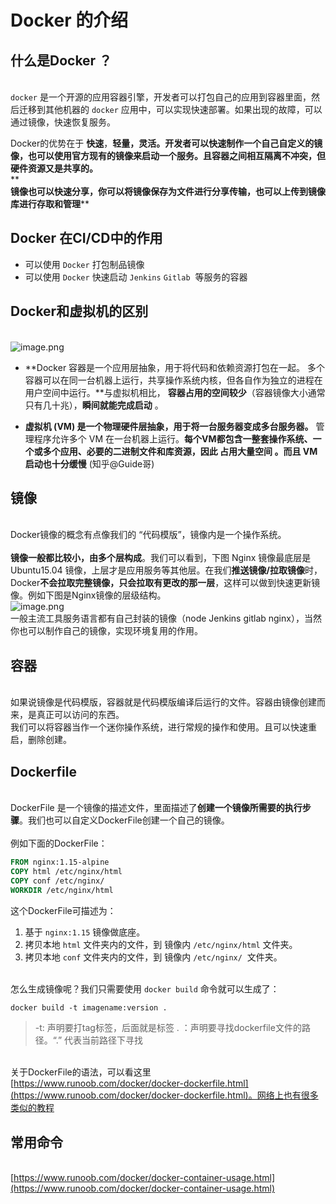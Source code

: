 # Docker 的介绍

<a name="7he1u"></a>
## 
<a name="381xF"></a>
## 什么是Docker ？

<br />`docker` 是一个开源的应用容器引擎，开发者可以打包自己的应用到容器里面，然后迁移到其他机器的 `docker` 应用中，可以实现快速部署。如果出现的故障，可以通过镜像，快速恢复服务。

Docker的优势在于 **快速**，**轻量，灵活。开发者可以快速制作一个自己自定义的镜像，也可以使用官方现有的镜像来启动一个服务。且容器之间相互隔离不冲突，但硬件资源又是共享的。**<br />**<br />**镜像也可以快速分享，你可以将镜像保存为文件进行分享传输，也可以上传到镜像库进行存取和管理****
<a name="rVQDx"></a>
## Docker 在CI/CD中的作用


- 可以使用 `Docker` 打包制品镜像
- 可以使用 `Docker` 快速启动 `Jenkins` `Gitlab`  等服务的容器
<a name="Y9vKQ"></a>
## Docker和虚拟机的区别

<br />![image.png](https://cdn.nlark.com/yuque/0/2020/png/566082/1592754703746-ec44d969-dd06-4c33-a3e3-051796361b43.png#align=left&display=inline&height=203&margin=%5Bobject%20Object%5D&name=image.png&originHeight=406&originWidth=1086&size=209960&status=done&style=none&width=543)

- **Docker 容器是一个应用层抽象，用于将代码和依赖资源打包在一起。 多个容器可以在同一台机器上运行，共享操作系统内核，但各自作为独立的进程在用户空间中运行。**与虚拟机相比， **容器占用的空间较少**（容器镜像大小通常只有几十兆），**瞬间就能完成启动** 。



- **虚拟机 (VM) 是一个物理硬件层抽象，用于将一台服务器变成多台服务器。** 管理程序允许多个 VM 在一台机器上运行。**每个VM都包含一整套操作系统、一个或多个应用、必要的二进制文件和库资源，因此 占用大量空间 。而且 VM 启动也十分缓慢** (知乎@Guide哥)



<a name="gJlbO"></a>
## 镜像

<br />Docker镜像的概念有点像我们的 “代码模版”，镜像内是一个操作系统。<br />
<br />**镜像一般都比较小，由多个层构成**。我们可以看到，下图 Nginx 镜像最底层是 Ubuntu15.04 镜像，上层才是应用服务等其他层。在我们**推送镜像/拉取镜像**时，Docker**不会拉取完整镜像，只会拉取有更改的那一层**，这样可以做到快速更新镜像。例如下图是Nginx镜像的层级结构。<br />![image.png](https://cdn.nlark.com/yuque/0/2020/png/566082/1592755158620-022afeab-c465-4682-9ed2-8b2b91369b25.png#align=left&display=inline&height=204&margin=%5Bobject%20Object%5D&name=image.png&originHeight=408&originWidth=406&size=73753&status=done&style=none&width=203)<br />一般主流工具服务语言都有自己封装的镜像（node Jenkins gitlab nginx），当然你也可以制作自己的镜像，实现环境复用的作用。
<a name="39Hr5"></a>
## 容器

<br />如果说镜像是代码模版，容器就是代码模版编译后运行的文件。容器由镜像创建而来，是真正可以访问的东西。<br />我们可以将容器当作一个迷你操作系统，进行常规的操作和使用。且可以快速重启，删除创建。
<a name="HwJog"></a>
## Dockerfile

<br />DockerFile 是一个镜像的描述文件，里面描述了**创建一个镜像所需要的执行步骤**。我们也可以自定义DockerFile创建一个自己的镜像。<br />
<br />例如下面的DockerFile：
```dockerfile
FROM nginx:1.15-alpine
COPY html /etc/nginx/html
COPY conf /etc/nginx/
WORKDIR /etc/nginx/html
```
这个DockerFile可描述为：<br />

1. 基于 `nginx:1.15` 镜像做底座。
1. 拷贝本地 `html` 文件夹内的文件，到 镜像内 `/etc/nginx/html` 文件夹。
1. 拷贝本地 `conf` 文件夹内的文件，到 镜像内 `/etc/nginx/`  文件夹。


<br />怎么生成镜像呢？我们只需要使用 `docker build` 命令就可以生成了：
```dockerfile
docker build -t imagename:version .
```
> -t: 声明要打tag标签，后面就是标签
> . ：声明要寻找dockerfile文件的路径。“.” 代表当前路径下寻找


<br />关于DockerFile的语法，可以看这里 [https://www.runoob.com/docker/docker-dockerfile.html](https://www.runoob.com/docker/docker-dockerfile.html)。网络上也有很多类似的教程
<a name="v14hU"></a>
## 常用命令

<br />[https://www.runoob.com/docker/docker-container-usage.html](https://www.runoob.com/docker/docker-container-usage.html)
